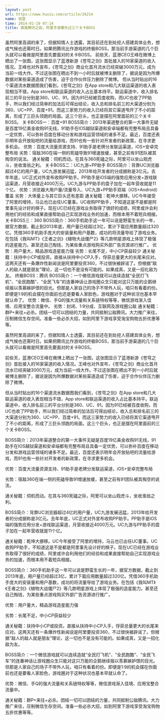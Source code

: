 ```yaml
---
layout: post
url: https://www.huxiu.com/article/26214
name: 哈登
time: 2014-01-10 07:14
title: 直面腾讯之前，阿里手游要先过三个关卡BOSS
---
```

虽然阿里高调的来了，但据知情人士透露，其目前还在到处挖人搭建具体业务，想成气候也还需时日。如果把腾讯比作游戏的终极BOSS，那当前手游渠道的几个巨头就可以看做是阿里首先要面对的关卡BOSS。 前些天，蓝港CEO王峰在微博上晒出了一张图，这张图显示了蓝港新游《苍穹之剑》首批接入的16家渠道的收入情况。王峰也对外宣布，《苍穹之剑》商业化首月流水已经突破3000万元，成为当前一线大作。不过这张图在晒出不到一小时后就被博主删除了，据说是因为所爆数据对某些渠道造成了伤害，迫于合作伙伴压力删除了微博。 但从当时贴出的16个渠道流水数据图我们看到，《苍穹之剑》在App store和几大联运渠道的收入表现相当不错，App store和联运渠道的收入占比基本持平。联运渠道中，收入排名前三的平台分别是360、UC、91。因为91已经被百度收购，而UC也收了PP助手，所以我们经过简单的加法后可得出结论，收入总和排名前三的大渠道分别为360、UC+PP、百度+91。而这三家势力的收入已经将其它渠道甩开了不小的距离，形成了三巨头领跑的局面。这三个巨头，也正是摆在阿里面前的三个关卡BOSS。 关卡BOSS一：百度+91 BOSS简介：2013年渠道整合的第一大事件无疑是百度19亿美金收购91无线，91助手在IOS越狱渠道和安卓端都有完整布局且具备一定优势，可以弥补百度在移动分发和游戏运营领域的诸多不足。最近，百度还表示明年会开放贴吧的流量给游戏，而91也有一些针对开发者的新政策，在寻求更多机会。 优势：百度大流量资源支持、91助手是老牌分发联运渠道，iOS+安卓完整布局 劣势：宿敌360在端一侧的死磕导致91增速放缓，甚至之前有91团队被其掏空的说法。 通关秘籍：伺机而动。在其与360死磕之际，阿里可以坐山观虎斗，坐收渔翁之利。 关卡BOSS二：UC九游+PP助手 BOSS简介：背靠UC浏览器超过4亿的用户量，UC九游发展迅猛，2013年给开发者的分成据称是3亿元。去年年底，UC正式对外宣布收购PP助手。PP助手是iOS端的强势应用分发+游戏联运渠道，月营收接近4000万元。UC九游与PP助手的盘子加在一起年营收就是11个亿。 优势：浏览器大用户量/流量导入、UC九游+PP助手双端（iOS+Android）覆盖 劣势：大体量上与其它巨头还有差距 通关秘籍：乾坤大挪移。UC今年接受了阿里的增持，马云也已出任UC董事。UC收购PP助手，不知道这是不是都是阿里事先设计好的棋子。现在UC已经在游戏业务取得了很好的成绩，阿里或许会利用他们的经验和成果直接帮助自己实现游戏业务的加速，而根本用不着短兵相接。 关卡BOSS三：360 BOSS简介：360手机助手这一年可以说是野蛮生长的一年，据官方数据，截止到2013年底，用户量已经超过3亿，累计下载应用数量超过320亿。凭借360手机助手庞大的安装量和用户基数，成功的将流量导给了游戏业务。在包括《我叫MT》《王者之剑》《植物大战僵尸2》等几款明星游戏上体现了极强的造星能力。甚至还自己掏钱，为某些重点游戏购买外部广告资源进行推广。 优势：用户量大，精品游戏造星能力强 劣势：长尾不足，中小CP获益较少 通关秘籍：扶持中小CP或投资。直接从扶持中小CP入手，俘获总量更大的长尾来应对。这两天还有一条爆炸性新闻说是阿里要投资360，不过很快被辟谣了。但根据“敌人的敌人就是朋友”理论，这一切也不是没有可能的。如果成真，又是一招化敌为友。 终极BOSS：腾讯 BOSS简介：一个微信游戏就可以连续造就“全民打飞机”、“全民跑酷”、“全民飞车”的连番神话让游戏圈众生只能对这只万能的企鹅继续报以羡慕嫉妒恨的目光。但那是人家自己的场子不带外人玩，咱只有看着的份。即便是1:9的机会摆在你面前也还是要看人家脸色，游戏圈对于这种状况也基本早就认命了。 优势：微信、手Q的强大流量和关系链特权等等，微信游戏渐入佳境、应用宝整合流量中。 劣势：封闭、1:9分成、互联网及游戏圈公敌 通关秘籍：群P+来往+必杀。团结一切可以团结的力量，共同抵制公敌腾讯。大力推广来往，压制微信生存空间。准备一些必杀大招，如到阿里下游戏享受淘宝购物五折优惠等等。

虽然阿里高调的来了，但据知情人士透露，其目前还在到处挖人搭建具体业务，想成气候也还需时日。如果把腾讯比作游戏的终极BOSS，那当前手游渠道的几个巨头就可以看做是阿里首先要面对的关卡BOSS。

前些天，蓝港CEO王峰在微博上晒出了一张图，这张图显示了蓝港新游《苍穹之剑》首批接入的16家渠道的收入情况。王峰也对外宣布，《苍穹之剑》商业化首月流水已经突破3000万元，成为当前一线大作。不过这张图在晒出不到一小时后就被博主删除了，据说是因为所爆数据对某些渠道造成了伤害，迫于合作伙伴压力删除了微博。

但从当时贴出的16个渠道流水数据图我们看到，《苍穹之剑》在App store和几大联运渠道的收入表现相当不错，App store和联运渠道的收入占比基本持平。联运渠道中，收入排名前三的平台分别是360、UC、91。因为91已经被百度收购，而UC也收了PP助手，所以我们经过简单的加法后可得出结论，收入总和排名前三的大渠道分别为360、UC+PP、百度+91。而这三家势力的收入已经将其它渠道甩开了不小的距离，形成了三巨头领跑的局面。这三个巨头，也正是摆在阿里面前的三个关卡BOSS。

BOSS简介：2013年渠道整合的第一大事件无疑是百度19亿美金收购91无线，91助手在IOS越狱渠道和安卓端都有完整布局且具备一定优势，可以弥补百度在移动分发和游戏运营领域的诸多不足。最近，百度还表示明年会开放贴吧的流量给游戏，而91也有一些针对开发者的新政策，在寻求更多机会。

优势：百度大流量资源支持、91助手是老牌分发联运渠道，iOS+安卓完整布局

劣势：宿敌360在端一侧的死磕导致91增速放缓，甚至之前有91团队被其掏空的说法。

通关秘籍：伺机而动。在其与360死磕之际，阿里可以坐山观虎斗，坐收渔翁之利。

BOSS简介：背靠UC浏览器超过4亿的用户量，UC九游发展迅猛，2013年给开发者的分成据称是3亿元。去年年底，UC正式对外宣布收购PP助手。PP助手是iOS端的强势应用分发+游戏联运渠道，月营收接近4000万元。UC九游与PP助手的盘子加在一起年营收就是11个亿。

通关秘籍：乾坤大挪移。UC今年接受了阿里的增持，马云也已出任UC董事。UC收购PP助手，不知道这是不是都是阿里事先设计好的棋子。现在UC已经在游戏业务取得了很好的成绩，阿里或许会利用他们的经验和成果直接帮助自己实现游戏业务的加速，而根本用不着短兵相接。

BOSS简介：360手机助手这一年可以说是野蛮生长的一年，据官方数据，截止到2013年底，用户量已经超过3亿，累计下载应用数量超过320亿。凭借360手机助手庞大的安装量和用户基数，成功的将流量导给了游戏业务。在包括《我叫MT》《王者之剑》《植物大战僵尸2》等几款明星游戏上体现了极强的造星能力。甚至还自己掏钱，为某些重点游戏购买外部广告资源进行推广。

优势：用户量大，精品游戏造星能力强

劣势：长尾不足，中小CP获益较少

通关秘籍：扶持中小CP或投资。直接从扶持中小CP入手，俘获总量更大的长尾来应对。这两天还有一条爆炸性新闻说是阿里要投资360，不过很快被辟谣了。但根据“敌人的敌人就是朋友”理论，这一切也不是没有可能的。如果成真，又是一招化敌为友。

BOSS简介：一个微信游戏就可以连续造就“全民打飞机”、“全民跑酷”、“全民飞车”的连番神话让游戏圈众生只能对这只万能的企鹅继续报以羡慕嫉妒恨的目光。但那是人家自己的场子不带外人玩，咱只有看着的份。即便是1:9的机会摆在你面前也还是要看人家脸色，游戏圈对于这种状况也基本早就认命了。

优势：微信、手Q的强大流量和关系链特权等等，微信游戏渐入佳境、应用宝整合流量中。

通关秘籍：群P+来往+必杀。团结一切可以团结的力量，共同抵制公敌腾讯。大力推广来往，压制微信生存空间。准备一些必杀大招，如到阿里下游戏享受淘宝购物五折优惠等等。

